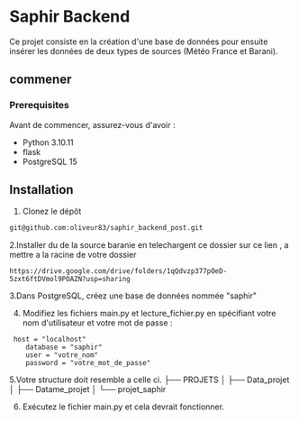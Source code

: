 # Saphir Backend
Ce projet consiste en la création d'une base de données pour ensuite insérer les données de deux types de sources (Météo France et Barani).

## commener 
### Prerequisites
Avant de commencer, assurez-vous d'avoir :

- Python 3.10.11
- flask 
- PostgreSQL 15

## Installation
1. Clonez le dépôt
```bash
git@github.com:oliveur83/saphir_backend_post.git
```

2.Installer du de la source baranie en telechargent ce dossier sur ce lien , a mettre a la racine de votre dossier 
```
https://drive.google.com/drive/folders/1qQdvzp377pOeD-5zxt6ftDVmol9POAZN?usp=sharing
```

3.Dans PostgreSQL, créez une base de données nommée "saphir"

4. Modifiez les fichiers main.py et lecture_fichier.py en spécifiant votre nom d'utilisateur et votre mot de passe :
```
 host = "localhost"
    database = "saphir" 
    user = "votre_nom"
    password = "votre_mot_de_passe"
```

5.Votre structure doit resemble a celle ci.
├── PROJETS
│   ├── Data_projet
│   ├── Datame_projet
│   └── projet_saphir

6. Exécutez le fichier main.py et cela devrait fonctionner.
